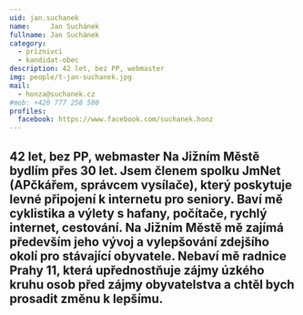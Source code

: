 ```yaml
---
uid: jan.suchanek
name:     Jan Suchánek
fullname: Jan Suchánek
category:
  - priznivci
  - kandidat-obec
description: 42 let, bez PP, webmaster
img: people/t-jan-suchanek.jpg
mail:
  - honza@suchanek.cz
#mob: +420 777 258 580
profiles:
  facebook: https://www.facebook.com/suchanek.honz
---
```

42 let, bez PP, webmaster
Na Jižním Městě bydlím přes 30 let. Jsem členem spolku JmNet (APčkářem, správcem vysílače), který poskytuje levné připojení k internetu pro seniory. Baví mě cyklistika a výlety s hafany, počítače, rychlý internet, cestování. Na Jižním Městě mě zajímá především jeho vývoj a vylepšování zdejšího okolí pro stávající obyvatele. Nebaví mě radnice Prahy 11, která upřednostňuje zájmy úzkého kruhu osob před zájmy obyvatelstva a chtěl bych prosadit změnu k lepšímu.
---
